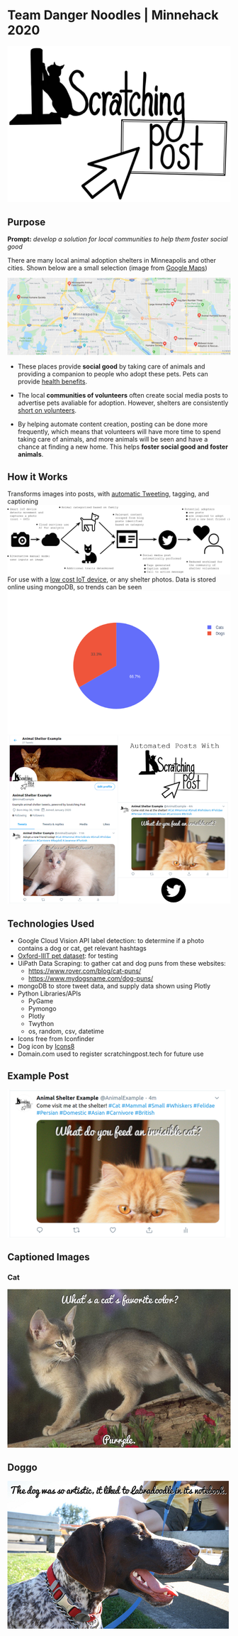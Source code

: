 # Team Danger Noodles | Minnehack 2020 
![scratching post logo](https://github.com/MOLLYBAS/Scratching-Post/blob/master/assets/logo1.png)

## Purpose
**Prompt:**  *develop a solution for local communities to help them foster social good*

There are many local animal adoption shelters in Minneapolis and other cities.  Shown below are a small selection (image from [Google Maps](https://www.google.com/permissions/geoguidelines/))

![map of local shelters](https://github.com/MOLLYBAS/Scratching-Post/blob/master/assets/map.png)

- These places provide **social good** by taking care of animals and providing a companion to people who adopt these pets.  Pets can provide [health benefits](https://www.cdc.gov/healthypets/health-benefits/index.html).

- The local **communities of volunteers** often create social media posts to advertise pets avaliable for adoption.  However, shelters are consistently [short on volunteers](https://www.wiscnews.com/wisconsindellsevents/news/local/volunteers-make-the-difference-animal-shelters-rely-on-support/article_3189845b-04ea-57cf-90df-2a48b279ddae.html).

- By helping automate content creation, posting can be done more frequently, which means that volunteers will have more time to spend taking care of animals, and more animals will be seen and have a chance at finding a new home.  This helps **foster social good and foster animals**.

## How it Works
Transforms images into posts, with [automatic Tweeting](https://twitter.com/AnimalExample), tagging, and captioning
![infographic](https://github.com/MOLLYBAS/Scratching-Post/blob/master/assets/infographic1.png)
For use with a [low cost IoT device](https://www.adafruit.com/product/3414?gclid=EAIaIQobChMI2piJ2eWL3AIVlIWzCh0E-gACEAQYASABEgKhn_D_BwE), or any shelter photos.
Data is stored online using mongoDB, so trends can be seen
![catdogpiechart](https://github.com/MOLLYBAS/Scratching-Post/blob/master/assets/pie.png)
![posts](https://github.com/MOLLYBAS/Scratching-Post/blob/master/assets/posts.png)

## Technologies Used

 - Google Cloud Vision API label detection: to determine if a photo contains a dog or cat, get relevant hashtags
- [Oxford-IIIT pet dataset](https://www.tensorflow.org/datasets/catalog/oxford_iiit_pet):  for testing
- UiPath Data Scraping: to gather cat and dog puns from these websites:
	- https://www.rover.com/blog/cat-puns/
	- https://www.mydogsname.com/dog-puns/
- mongoDB to store tweet data, and supply data shown using Plotly
- Python Libraries/APIs
	- PyGame
	- Pymongo
	- Plotly
	- Twython
	- os, random, csv, datetime
- Icons free from Iconfinder
- Dog icon by [Icons8](https://icons8.com/icons/set/dog)
- Domain.com used to register scratchingpost.tech for future use

## Example Post
![tweet](https://github.com/MOLLYBAS/Scratching-Post/blob/master/assets/tweet.png)
## Captioned Images
### Cat
![cat_image](https://github.com/MOLLYBAS/Scratching-Post/blob/master/generated/2020-01-25%2023%3A07%3A08.558913.png)
## Doggo
![dog_image](https://github.com/MOLLYBAS/Scratching-Post/blob/master/generated/2020-01-26%2000:10:27.830547.png)
